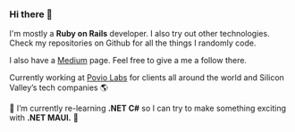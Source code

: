 ### Hi there 👋

I'm mostly a **Ruby on Rails** developer. I also try out other technologies. Check my repositories on Github for all the things I randomly code. 
   
I also have a [Medium](https://medium.com/@anMagpie) page. Feel free to give a me a follow there.
   
Currently working at [Povio Labs](https://poviolabs.com/) for clients all around the world and Silicon Valley’s tech companies 🌎

🌱 I’m currently re-learning **.NET C#** so I can try to make something exciting with **.NET MAUI.** :star2:


<!--
**zprima/zprima** is a ✨ _special_ ✨ repository because its `README.md` (this file) appears on your GitHub profile.

Here are some ideas to get you started:

- 🔭 I’m currently working on ...
- 🌱 I’m currently learning ...
- 👯 I’m looking to collaborate on ...
- 🤔 I’m looking for help with ...
- 💬 Ask me about ...
- 📫 How to reach me: ...
- 😄 Pronouns: ...
- ⚡ Fun fact: ...
-->
